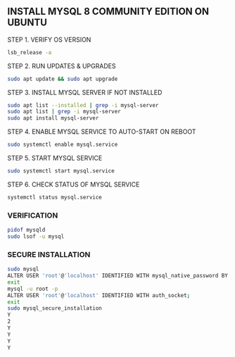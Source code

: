 ## INSTALL MYSQL 8 COMMUNITY EDITION ON UBUNTU

STEP 1. VERIFY OS VERSION
```sh
lsb_release -a
```

STEP 2. RUN UPDATES & UPGRADES
```sh
sudo apt update && sudo apt upgrade
```

STEP 3. INSTALL MYSQL SERVER IF NOT INSTALLED
```sh
sudo apt list --installed | grep -i mysql-server
sudo apt list | grep -i mysql-server
sudo apt install mysql-server
```

STEP 4. ENABLE MYSQL SERVICE TO AUTO-START ON REBOOT
```sh
sudo systemctl enable mysql.service
```

STEP 5. START MYSQL SERVICE
```sh
sudo systemctl start mysql.service
```

STEP 6. CHECK STATUS OF MYSQL SERVICE
```sh
systemctl status mysql.service
```

### VERIFICATION
```sh
pidof mysqld
sudo lsof -u mysql
```

### SECURE INSTALLATION
```sh
sudo mysql
ALTER USER 'root'@'localhost' IDENTIFIED WITH mysql_native_password BY 'P@ssw0rd123';
exit
mysql -u root -p
ALTER USER 'root'@'localhost' IDENTIFIED WITH auth_socket;
exit
sudo mysql_secure_installation
Y
2
Y
Y
Y
Y
```
